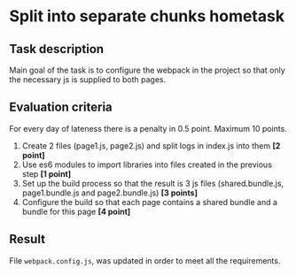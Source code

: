 # Split into separate chunks hometask

## Task description
Main goal of the task is to configure the webpack in the project so that only the necessary 
js is supplied to both pages.
## Evaluation criteria
For every day of lateness there is a penalty in 0.5 point. Maximum 10 points. 

1. Create 2 files (page1.js, page2.js) and split logs in index.js into them **[2 point]**
2. Use es6 modules to import libraries into files created in the previous step **[1 point]**
3. Set up the build process so that the result is 3 js files (shared.bundle.js, page1.bundle.js and
   page2.bundle.js) **[3 points]**
4. Configure the build so that each page contains a shared bundle and a bundle for this page **[4 point]**

## Result

File `webpack.config.js`, was updated in order to meet all the requirements.